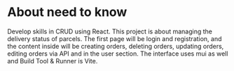 # About need to know
Develop skills in CRUD using React. This project is about managing the delivery status of parcels. The first page will be login and registration, and the content inside will be creating orders, deleting orders, updating orders, editing orders via API and in the user section. The interface uses mui as well and Build Tool & Runner is Vite.
